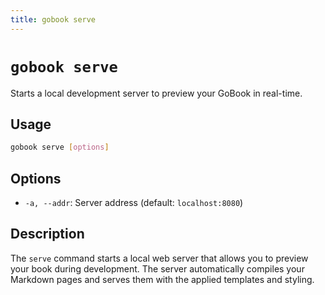 ```yaml
---
title: gobook serve
---
```


# `gobook serve`

Starts a local development server to preview your GoBook in real-time.

## Usage

```bash
gobook serve [options]
```

## Options

- `-a, --addr`: Server address (default: `localhost:8080`)

## Description

The `serve` command starts a local web server that allows you to preview your book during development. The server automatically compiles your Markdown pages and serves them with the applied templates and styling.